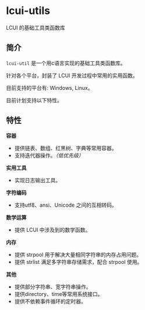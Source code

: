 # lcui-utils

LCUI 的基础工具类函数库

## 简介

`lcui-util` 是一个用c语言实现的基础工具类函数库。

针对各个平台，封装了 LCUI 开发过程中常用的实用函数。

目前支持的平台有: Windows, Linux。

目前计划支持以下特性。

## 特性

**容器**

- 提供链表、数组、红黑树、字典等常用容器。
- 支持迭代器操作。*（低优先级）*

**实用工具**

- 实现日志输出工具。

**字符编码**

- 支持utf8、ansi、Unicode 之间的互相转码。

**数学运算**

- 提供 LCUI 中涉及到的数学函数。

**内存**

- 提供 strpool 用于解决大量相同字符串的内存占用问题。
- 提供 strlist 满足多字符串存储需求，配合 strpool 使用。

**其他**

- 提供部分字符串、宽字符串操作。
- 提供directory、time等常用系统接口。
- 提供不依赖事件循环的定时器。